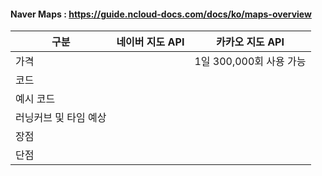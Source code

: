 
#### Naver Maps : https://guide.ncloud-docs.com/docs/ko/maps-overview


| 구분           | 네이버 지도 API | 카카오 지도 API        |
| ------------ | ---------- | ----------------- |
| 가격           |            | 1일 300,000회 사용 가능 |
| 코드           |            |                   |
| 예시 코드        |            |                   |
| 러닝커브 및 타임 예상 |            |                   |
| 장점           |            |                   |
| 단점           |            |                   |

